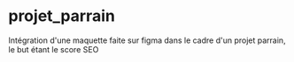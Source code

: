 # projet_parrain
Intégration d'une maquette faite sur figma dans le cadre d'un projet parrain, le but étant le score SEO
